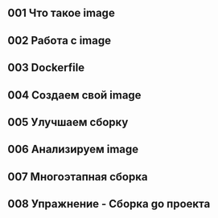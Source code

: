 
## 001 Что такое image








## 002 Работа с image








## 003 Dockerfile








## 004 Создаем свой image








## 005 Улучшаем сборку








## 006 Анализируем image








## 007 Многоэтапная сборка








## 008 Упражнение - Сборка go проекта





















